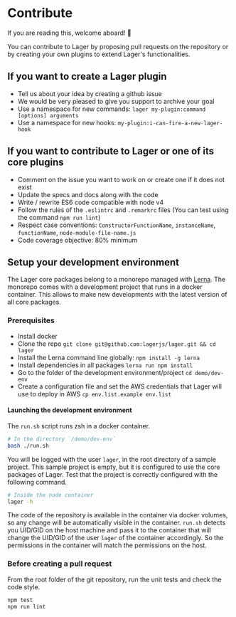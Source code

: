 Contribute
===

If you are reading this, welcome aboard! :beers:

You can contribute to Lager by proposing pull requests on the repository or by creating your own plugins to extend Lager's
functionalities.

If you want to create a Lager plugin
---

*   Tell us about your idea by creating a github issue
*   We would be very pleased to give you support to archive your goal
*   Use a namespace for new commands: `lager my-plugin:command [options] arguments`
*   Use a namespace for new hooks: `my-plugin:i-can-fire-a-new-lager-hook`

If you want to contribute to Lager or one of its core plugins
---

*   Comment on the issue you want to work on or create one if it does not exist
*   Update the specs and docs along with the code
*   Write / rewrite ES6 code compatible with node v4
*   Follow the rules of the `.eslintrc` and `.remarkrc` files (You can test using the command `npm run lint`)
*   Respect case conventions: `ConstructorFunctionName`, `instanceName`, `functionName`, `node-module-file-name.js`
*   Code coverage objective: 80% minimum

Setup your development environment
---

The Lager core packages belong to a monorepo managed with [Lerna](https://github.com/lerna/lerna). The monorepo comes with a
development project that runs in a docker container. This allows to make new developments with the latest version of all core
packages.

### Prerequisites

*   Install docker
*   Clone the repo `git clone git@github.com:lagerjs/lager.git && cd lager`
*   Install the Lerna command line globally:  `npm install -g lerna`
*   Install dependencies in all packages `lerna run npm install`
*   Go to the folder of the development environment/project `cd demo/dev-env`
*   Create a configuration file and set the AWS credentials that Lager will use to deploy in AWS `cp env.list.example
    env.list`

#### Launching the development environment

The `run.sh` script runs zsh in a docker container.

```bash
# In the directory `/demo/dev-env`
bash ./run.sh
```

You will be logged with the user `lager`, in the root directory of a sample project. This sample project is empty, but it is
configured to use the core packages of Lager. Test that the project is correctly configured with the following command.

```bash
# Inside the node container
lager -h
```

The code of the repository is available in the container via docker volumes, so any change will be automatically visible in
the container. `run.sh` detects you UID/GID on the host machine and pass it to the container that will change the UID/GID of
the user `lager` of the container accordingly. So the permissions in the container will match the permissions on the host.

### Before creating a pull request

From the root folder of the git repository, run the unit tests and check the code style.

```bash
npm test
npm run lint
```
